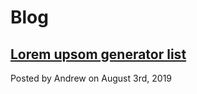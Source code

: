 # Blog

## [Lorem upsom generator list](/blog/post/loremipsom)

Posted by Andrew on August 3rd, 2019
